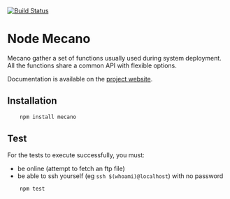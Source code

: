 [![Build Status](https://secure.travis-ci.org/wdavidw/node-mecano.png)](http://travis-ci.org/wdavidw/node-mecano)

Node Mecano
===========

Mecano gather a set of functions usually used during system deployment. All the functions share a 
common API with flexible options.

Documentation is available on the [project website](http://www.adaltas.com/projects/node-mecano/).

Installation
------------

```bash
    npm install mecano
```

Test
----

For the tests to execute successfully, you must:   

*   be online (attempt to fetch an ftp file)   
*   be able to ssh yourself (eg `ssh $(whoami)@localhost`) with no password   

```bash
    npm test
```
